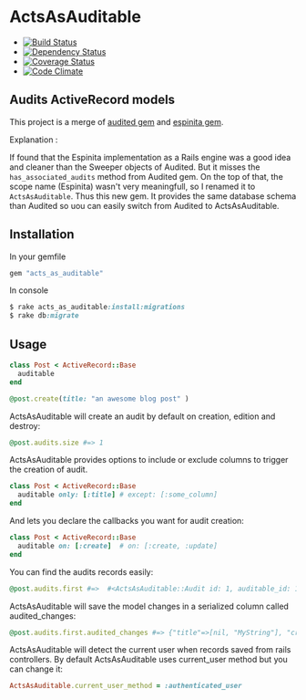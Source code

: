 # ActsAsAuditable

* [![Build Status](https://secure.travis-ci.org/continuum/espinita.png)](http://travis-ci.org/continuum/espinita)
* [![Dependency Status](https://gemnasium.com/jbox-web/acts_as_auditable.svg)](https://gemnasium.com/jbox-web/acts_as_auditable)
* [![Coverage Status](https://coveralls.io/repos/continuum/espinita/badge.png?branch=master)](https://coveralls.io/r/continuum/espinita?branch=master)
* [![Code Climate](https://codeclimate.com/github/jbox-web/acts_as_auditable/badges/gpa.svg)](https://codeclimate.com/github/jbox-web/acts_as_auditable)

## Audits ActiveRecord models

This project is a merge of [audited gem](https://github.com/collectiveidea/audited) and [espinita gem](https://github.com/continuum/espinita).

Explanation :

If found that the Espinita implementation as a Rails engine was a good idea and cleaner than the Sweeper objects of Audited. But it misses the ```has_associated_audits``` method from Audited gem.
On the top of that, the scope name (Espinita) wasn't very meaningfull, so I renamed it to ```ActsAsAuditable```.
Thus this new gem. It provides the same database schema than Audited so uou can easily switch from Audited to ActsAsAuditable.

## Installation

In your gemfile

```ruby
gem "acts_as_auditable"
```

In console
```ruby
$ rake acts_as_auditable:install:migrations
$ rake db:migrate
```

## Usage

```ruby
class Post < ActiveRecord::Base
  auditable
end

@post.create(title: "an awesome blog post" )
```

ActsAsAuditable will create an audit by default on creation, edition and destroy:

```ruby
@post.audits.size #=> 1
```

ActsAsAuditable provides options to include or exclude columns to trigger the creation of audit.

```ruby
class Post < ActiveRecord::Base
  auditable only: [:title] # except: [:some_column]
end
```

And lets you declare the callbacks you want for audit creation:

```ruby
class Post < ActiveRecord::Base
  auditable on: [:create]  # on: [:create, :update]
end
```

You can find the audits records easily:

```ruby
@post.audits.first #=>  #<ActsAsAuditable::Audit id: 1, auditable_id: 1, auditable_type: "Post", user_id: 1, user_type: "User", audited_changes: {"title"=>[nil, "MyString"], "created_at"=>[nil, 2013-10-30 15:50:14 UTC], "updated_at"=>[nil, 2013-10-30 15:50:14 UTC], "id"=>[nil, 1]}
```

ActsAsAuditable will save the model changes in a serialized column called audited_changes:

```ruby
@post.audits.first.audited_changes #=> {"title"=>[nil, "MyString"], "created_at"=>[nil, 2013-10-30 15:50:14 UTC], "updated_at"=>[nil, 2013-10-30 15:50:14 UTC], "id"=>[nil, 1]}
```

ActsAsAuditable will detect the current user when records saved from rails controllers. By default ActsAsAuditable uses current_user method but you can change it:

```ruby
ActsAsAuditable.current_user_method = :authenticated_user
```
